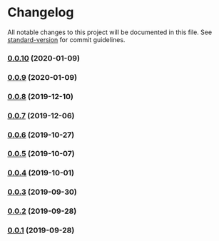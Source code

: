 # Changelog

All notable changes to this project will be documented in this file. See [standard-version](https://github.com/conventional-changelog/standard-version) for commit guidelines.

### [0.0.10](https://github.com/CrowdStrike/faltest/compare/lifecycle-only@0.0.9...lifecycle-only@0.0.10) (2020-01-09)

### [0.0.9](https://github.com/CrowdStrike/faltest/compare/lifecycle-only@0.0.8...lifecycle-only@0.0.9) (2020-01-09)

### [0.0.8](https://github.com/CrowdStrike/faltest/compare/lifecycle-only@0.0.7...0.0.8) (2019-12-10)

### [0.0.7](https://github.com/CrowdStrike/faltest/compare/lifecycle-only@0.0.6...0.0.7) (2019-12-06)

### [0.0.6](https://github.com/CrowdStrike/faltest/compare/lifecycle-only@0.0.5...0.0.6) (2019-10-27)

### [0.0.5](https://github.com/CrowdStrike/faltest/compare/lifecycle-only@0.0.4...0.0.5) (2019-10-07)

### [0.0.4](https://github.com/CrowdStrike/faltest/compare/lifecycle-only@0.0.3...0.0.4) (2019-10-01)

### [0.0.3](https://github.com/CrowdStrike/faltest/compare/lifecycle-only@0.0.2...0.0.3) (2019-09-30)

### [0.0.2](https://github.com/CrowdStrike/faltest/compare/lifecycle-only@0.0.1...0.0.2) (2019-09-28)

### [0.0.1](https://github.com/CrowdStrike/faltest/compare/lifecycle-only@0.0.0...0.0.1) (2019-09-28)
